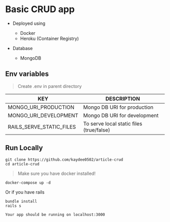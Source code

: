 # Basic CRUD app

+ Deployed using
    - Docker
    - Heroku (Container Registry)

+ Database
    - MongoDB



## Env variables
> Create .env in parent directory

| KEY | DESCRIPTION |
|---|---|
| MONGO_URI_PRODUCTION | Mongo DB URI for production |
| MONGO_URI_DEVELOPMENT | Mongo DB URI for development |
| RAILS_SERVE_STATIC_FILES | To serve local static files (true/false) |



## Run Locally
```
git clone https://github.com/kaydee0502/article-crud
cd article-crud

```
> Make sure you have docker installed!

```
docker-compose up -d
```
Or if you have rails
```
bundle install
rails s
```

`Your app should be running on localhost:3000`

